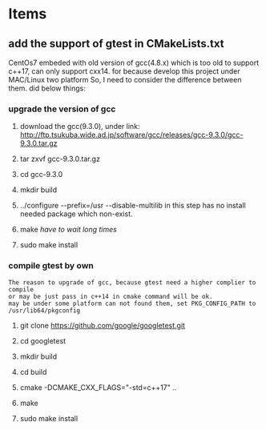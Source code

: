 # Items

## add the support of gtest in CMakeLists.txt

CentOs7 embeded with old version of gcc(4.8.x) which is too old to support c++17,
can only support cxx14. for because develop this project under MAC/Linux two platform
So, I need to consider the difference between them. did below things:

### upgrade the version of gcc

1. download the gcc(9.3.0), under link: http://ftp.tsukuba.wide.ad.jp/software/gcc/releases/gcc-9.3.0/gcc-9.3.0.tar.gz

2. tar zxvf gcc-9.3.0.tar.gz

3. cd gcc-9.3.0

4. mkdir build

5. ../configure  --prefix=/usr --disable-multilib
    in this step has no install needed package which non-exist.

6. make    *have to wait long times*

7. sudo make install

### compile gtest by own

    The reason to upgrade of gcc, because gtest need a higher complier to compile
    or may be just pass in c++14 in cmake command will be ok.
    may be under some platform can not found them, set PKG_CONFIG_PATH to /usr/lib64/pkgconfig

1. git clone https://github.com/google/googletest.git

2. cd googletest

3. mkdir build

4. cd build

5. cmake  -DCMAKE_CXX_FLAGS="-std=c++17" ..

6. make

7. sudo make install

